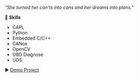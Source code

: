 *"She turned her can'ts into cans and her dreams into plans."*  

🚀 **Skills**  
- CAPL  
- Python  
- Embedded C/C++  
- CANoe  
- OpenCV  
- OBD Diagnose  
- UDS  

▶ [Demo Project](https://youtu.be/cudIiQw4WtY)
